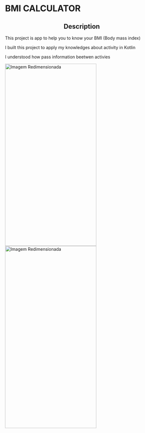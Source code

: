 <H1 aling="center">BMI CALCULATOR</H1>

<H2 align="center">Description</H2>
<p>This project is app to help you to know your BMI (Body mass index)</p>
<p>I built this project to apply my knowledges about activity in Kotlin</p>
<p>I understood how pass information beetwen activies</p>

<img src="https://github.com/gitGustavoH/imcCalculator/assets/128552810/65f4bbd1-0ffe-4e16-a632-0e4bd0f6e38f" alt="Imagem Redimensionada" align="center" width="300" height="600">
<img src="https://github.com/gitGustavoH/imcCalculator/assets/128552810/dcc3e1c0-6f3e-441a-9c18-b112808889f6" alt="Imagem Redimensionada" align="center" width="300" height="600">


